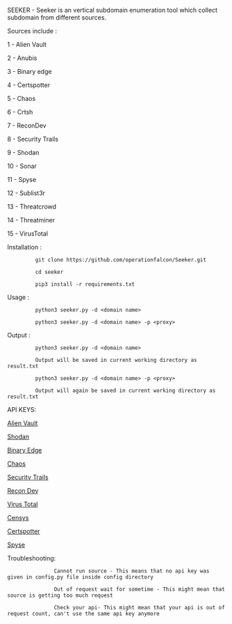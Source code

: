 SEEKER - Seeker is an vertical subdomain enumeration tool which collect subdomain from different sources. 

Sources include :        

1 - Alien Vault
                       
2 - Anubis

3 - Binary edge

4 - Certspotter

5 - Chaos

6 - Crtsh

7 - ReconDev

8 - Security Trails

9 - Shodan

10 - Sonar

11 - Spyse

12 - Sublist3r

13 - Threatcrowd

14 - Threatminer

15 - VirusTotal

Installation :
 
             git clone https://github.com/operationfalcon/Seeker.git

             cd seeker

             pip3 install -r requirements.txt

Usage :
  
             python3 seeker.py -d <domain name>

             python3 seeker.py -d <domain name> -p <proxy>
             
Output :

             python3 seeker.py -d <domain name>
             
             Output will be saved in current working directory as result.txt
             
             python3 seeker.py -d <domain name> -p <proxy>
             
             Output will again be saved in current working directory as result.txt
             
API KEYS:

  [Alien Vault](https://otx.alienvault.com/)

  [Shodan](https://www.shodan.io/)
  
  [Binary Edge](https://www.binaryedge.io/)
  
  [Chaos](https://chaos.projectdiscovery.io/#/)
  
  [Security Trails](https://securitytrails.com/)
  
  [Recon Dev](https://recon.dev/)
  
  [Virus Total](https://www.virustotal.com/gui/)
  
  [Censys](https://censys.io/)
  
  [Certspotter](https://sslmate.com/certspotter/api/)
  
  [Spyse](https://spyse.com/)
  
  Troubleshooting:
  
                   Cannot run source - This means that no api key was given in config.py file inside config directory
                   
                   Out of request wait for sometime - This might mean that source is getting too much request
                   
                   Check your api- This might mean that your api is out of request count, can't use the same api key anymore
